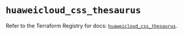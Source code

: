 # `huaweicloud_css_thesaurus`

Refer to the Terraform Registry for docs: [`huaweicloud_css_thesaurus`](https://registry.terraform.io/providers/huaweicloud/huaweicloud/1.71.1/docs/resources/css_thesaurus).
